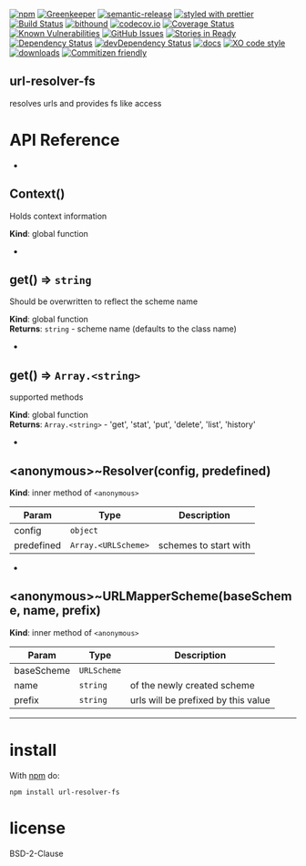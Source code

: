 [![npm](https://img.shields.io/npm/v/url-resolver-fs.svg)](https://www.npmjs.com/package/url-resolver-fs)
[![Greenkeeper](https://badges.greenkeeper.io/arlac77/url-resolver-fs.svg)](https://greenkeeper.io/)
[![semantic-release](https://img.shields.io/badge/%20%20%F0%9F%93%A6%F0%9F%9A%80-semantic--release-e10079.svg)](https://github.com/arlac77/url-resolver-fs)
[![styled with prettier](https://img.shields.io/badge/styled_with-prettier-ff69b4.svg)](https://github.com/prettier/prettier)
[![Build Status](https://secure.travis-ci.org/arlac77/url-resolver-fs.png)](http://travis-ci.org/arlac77/url-resolver-fs)
[![bithound](https://www.bithound.io/github/arlac77/url-resolver-fs/badges/score.svg)](https://www.bithound.io/github/arlac77/url-resolver-fs)
[![codecov.io](http://codecov.io/github/arlac77/url-resolver-fs/coverage.svg?branch=master)](http://codecov.io/github/arlac77/url-resolver-fs?branch=master)
[![Coverage Status](https://coveralls.io/repos/arlac77/url-resolver-fs/badge.svg)](https://coveralls.io/r/arlac77/url-resolver-fs)
[![Known Vulnerabilities](https://snyk.io/test/github/arlac77/url-resolver-fs/badge.svg)](https://snyk.io/test/github/arlac77/url-resolver-fs)
[![GitHub Issues](https://img.shields.io/github/issues/arlac77/url-resolver-fs.svg?style=flat-square)](https://github.com/arlac77/url-resolver-fs/issues)
[![Stories in Ready](https://badge.waffle.io/arlac77/url-resolver-fs.svg?label=ready&title=Ready)](http://waffle.io/arlac77/url-resolver-fs)
[![Dependency Status](https://david-dm.org/arlac77/url-resolver-fs.svg)](https://david-dm.org/arlac77/url-resolver-fs)
[![devDependency Status](https://david-dm.org/arlac77/url-resolver-fs/dev-status.svg)](https://david-dm.org/arlac77/url-resolver-fs#info=devDependencies)
[![docs](http://inch-ci.org/github/arlac77/url-resolver-fs.svg?branch=master)](http://inch-ci.org/github/arlac77/url-resolver-fs)
[![XO code style](https://img.shields.io/badge/code_style-XO-5ed9c7.svg)](https://github.com/sindresorhus/xo)
[![downloads](http://img.shields.io/npm/dm/url-resolver-fs.svg?style=flat-square)](https://npmjs.org/package/url-resolver-fs)
[![Commitizen friendly](https://img.shields.io/badge/commitizen-friendly-brightgreen.svg)](http://commitizen.github.io/cz-cli/)

url-resolver-fs
-------------------
resolves urls and provides fs like access

# API Reference

* <a name="Context"></a>

## Context()
Holds context information

**Kind**: global function  

* <a name="get"></a>

## get() ⇒ <code>string</code>
Should be overwritten to reflect the scheme name

**Kind**: global function  
**Returns**: <code>string</code> - scheme name (defaults to the class name)  

* <a name="get"></a>

## get() ⇒ <code>Array.&lt;string&gt;</code>
supported methods

**Kind**: global function  
**Returns**: <code>Array.&lt;string&gt;</code> - 'get', 'stat', 'put', 'delete', 'list', 'history'  

* <a name="<anonymous>..Resolver"></a>

## &lt;anonymous&gt;~Resolver(config, predefined)
**Kind**: inner method of <code>&lt;anonymous&gt;</code>  

| Param | Type | Description |
| --- | --- | --- |
| config | <code>object</code> |  |
| predefined | <code>Array.&lt;URLScheme&gt;</code> | schemes to start with |


* <a name="<anonymous>..URLMapperScheme"></a>

## &lt;anonymous&gt;~URLMapperScheme(baseScheme, name, prefix)
**Kind**: inner method of <code>&lt;anonymous&gt;</code>  

| Param | Type | Description |
| --- | --- | --- |
| baseScheme | <code>URLScheme</code> |  |
| name | <code>string</code> | of the newly created scheme |
| prefix | <code>string</code> | urls will be prefixed by this value |


* * *

# install

With [npm](http://npmjs.org) do:

```shell
npm install url-resolver-fs
```

license
=======

BSD-2-Clause
